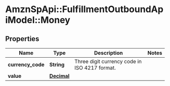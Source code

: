 # AmznSpApi::FulfillmentOutboundApiModel::Money

## Properties
Name | Type | Description | Notes
------------ | ------------- | ------------- | -------------
**currency_code** | **String** | Three digit currency code in ISO 4217 format. | 
**value** | [**Decimal**](Decimal.md) |  | 

